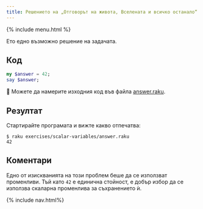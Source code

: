 ```yaml
---
title: Решението на „Отговорът на живота, Вселената и всичко останало“
---
```


{% include menu.html %}

Ето едно възможно решение на задачата.

## Код

```raku
my $answer = 42;
say $answer;
```

🦋 Можете да намерите изходния код във файла [answer.raku](https://github.com/ash/raku-course/blob/master/exercises/scalar-variables/answer.raku).

## Резултат

Стартирайте програмата и вижте какво отпечатва:

```console
$ raku exercises/scalar-variables/answer.raku 
42
```

## Коментари

Едно от изискванията на този проблем беше да се използват променливи. Тъй като `42` е единична стойност, е добър избор да се използва скаларна променлива за съхранението ѝ.

{% include nav.html%}